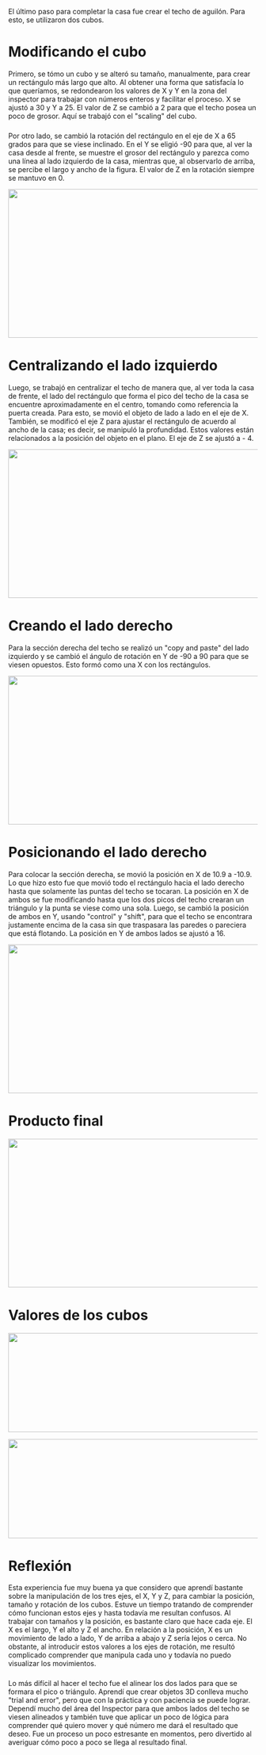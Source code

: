 El último paso para completar la casa fue crear el techo de aguilón. 
Para esto, se utilizaron dos cubos. 

# Modificando el cubo 
Primero, se tómo un cubo y se alteró su tamaño, manualmente, para crear un rectángulo más largo que alto. Al obtener una forma que satisfacía lo que queríamos, se redondearon los valores de X y Y en la zona del inspector para trabajar con números enteros y facilitar el proceso. X se ajustó a 30 y Y a 25. El valor de Z se cambió a 2 para que el techo posea un poco de grosor. Aquí se trabajó con el "scaling" del cubo. 
###
Por otro lado, se cambió la rotación del rectángulo en el eje de X a 65 grados para que se viese inclinado. En el Y se eligió -90 para que, al ver la casa desde al frente, se muestre el grosor del rectángulo y parezca como una línea al lado izquierdo de la casa, mientras que, al observarlo de arriba, se percibe el largo y ancho de la figura. El valor de Z en la rotación siempre se mantuvo en 0.

<p align="center">
  <img src="https://github.com/user-attachments/assets/264c68fa-e24c-4907-b278-41111903bbb7" width="600" height="300">
</p>

# Centralizando el lado izquierdo
Luego, se trabajó en centralizar el techo de manera que, al ver toda la casa de frente, el lado del rectángulo que forma el pico del techo de la casa se encuentre aproximadamente en el centro, tomando como referencia la puerta creada. Para esto, se movió el objeto de lado a lado en el eje de X. También, se modificó el eje Z para ajustar el rectángulo de acuerdo al ancho de la casa; es decir, se manipuló la profundidad. Estos valores están relacionados a la posición del objeto en el plano. El eje de Z se ajustó a - 4. 

<p align="center">
  <img src="https://github.com/user-attachments/assets/b3875789-d66b-49ea-abeb-b39022f9a3a7" width="600" height="300">
</p>

# Creando el lado derecho
Para la sección derecha del techo se realizó un "copy and paste" del lado izquierdo y se cambió el ángulo de rotación en Y de -90 a 90 para que se viesen opuestos. Esto formó como una X con los rectángulos.

<p align="center">
  <img src="https://github.com/user-attachments/assets/0b445adb-3845-47ed-b94d-f2f8fd4eaf57" width="600" height="300">
</p>

# Posicionando el lado derecho
Para colocar la sección derecha, se movió la posición en X de 10.9 a -10.9. Lo que hizo esto fue que movió todo el rectángulo hacia el lado derecho hasta que solamente las puntas del techo se tocaran. La posición en X de ambos se fue modificando hasta que los dos picos del techo crearan un triángulo y la punta se viese como una sola. Luego, se cambió la posición de ambos en Y, usando "control" y "shift", para que el techo se encontrara justamente encima de la casa sin que traspasara las paredes o pareciera que está flotando. La posición en Y de ambos lados se ajustó a 16.

<p align="center">
  <img src="https://github.com/user-attachments/assets/0478b2eb-da3c-4f09-8a16-046dd80de27e" width="600" height="300">
</p>

# Producto final

<p align="center">
  <img src="https://github.com/user-attachments/assets/1d7e3e70-9324-48f3-8209-00d8df7d9be3" width="600" height="300">
</p>

# Valores de los cubos

<p align="center">
  <img src="https://github.com/user-attachments/assets/1a83d0be-0940-4f5c-930d-5e245ab8b248" width="600" height="200">
</p>

<p align="center">
  <img src="https://github.com/user-attachments/assets/99844e8c-c489-404b-a258-c77fd23881c7" width="600" height="200">
</p>

# Reflexión
Esta experiencia fue muy buena ya que considero que aprendí bastante sobre la manipulación de los tres ejes, el X, Y y Z, para cambiar la posición, tamaño y rotación de los cubos. Estuve un tiempo tratando de comprender cómo funcionan estos ejes y hasta todavía me resultan confusos. Al trabajar con tamaños y la posición, es bastante claro que hace cada eje. El X es el largo, Y el alto y Z el ancho. En relación a la posición, X es un movimiento de lado a lado, Y de arriba a abajo y Z sería lejos o cerca. No obstante, al introducir estos valores a los ejes de rotación, me resultó complicado comprender que manipula cada uno y todavía no puedo visualizar los movimientos.
###
Lo más difícil al hacer el techo fue el alinear los dos lados para que se formara el pico o triángulo. Aprendí que crear objetos 3D conlleva mucho "trial and error", pero que con la práctica y con paciencia se puede lograr. Dependí mucho del área del Inspector para que ambos lados del techo se viesen alineados y también tuve que aplicar un poco de lógica para comprender qué quiero mover y qué número me dará el resultado que deseo. Fue un proceso un poco estresante en momentos, pero divertido al averiguar cómo poco a poco se llega al resultado final.
